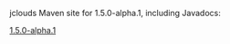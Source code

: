 jclouds Maven site for 1.5.0-alpha.1, including Javadocs:

[1.5.0-alpha.1](http://demobox.github.com/jclouds-maven-site-1.5.0-alpha.1/1.5.0-alpha.1/jclouds-multi/)